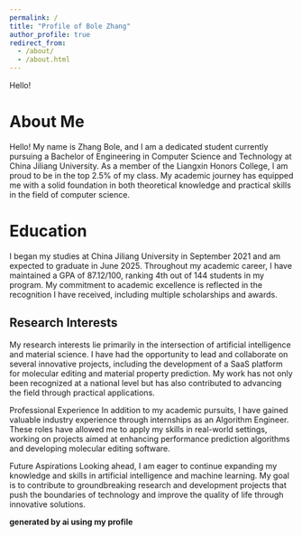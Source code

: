 ```yaml
---
permalink: /
title: "Profile of Bole Zhang"
author_profile: true
redirect_from: 
  - /about/
  - /about.html
---
```


Hello!

About Me
======
Hello! My name is Zhang Bole, and I am a dedicated student currently pursuing a Bachelor of Engineering in Computer Science and Technology at China Jiliang University. As a member of the Liangxin Honors College, I am proud to be in the top 2.5% of my class. My academic journey has equipped me with a solid foundation in both theoretical knowledge and practical skills in the field of computer science.

Education
======
I began my studies at China Jiliang University in September 2021 and am expected to graduate in June 2025. Throughout my academic career, I have maintained a GPA of 87.12/100, ranking 4th out of 144 students in my program. My commitment to academic excellence is reflected in the recognition I have received, including multiple scholarships and awards.

Research Interests
------
My research interests lie primarily in the intersection of artificial intelligence and material science. I have had the opportunity to lead and collaborate on several innovative projects, including the development of a SaaS platform for molecular editing and material property prediction. My work has not only been recognized at a national level but has also contributed to advancing the field through practical applications.

Professional Experience
In addition to my academic pursuits, I have gained valuable industry experience through internships as an Algorithm Engineer. These roles have allowed me to apply my skills in real-world settings, working on projects aimed at enhancing performance prediction algorithms and developing molecular editing software.

Future Aspirations
Looking ahead, I am eager to continue expanding my knowledge and skills in artificial intelligence and machine learning. My goal is to contribute to groundbreaking research and development projects that push the boundaries of technology and improve the quality of life through innovative solutions.



**generated by ai using my profile**

